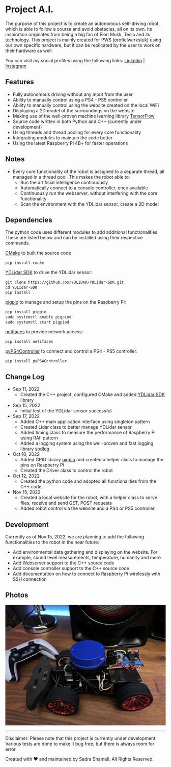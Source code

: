 # Project A.I.

The purpose of this project is to create an autonomous self-driving robot, which is able to follow a course and avoid obstacles, all on its own. 
Its inspiration originates from being a big fan of Elon Musk, Tesla and its technology.
This project is mainly created for PWS (profielwerkstuk) using our own specific hardware, but it can be replicated by the user to work on their hardware as well.

You can visit my social profiles using the following links: 
[Linkedin](https://www.linkedin.com/in/sadra-shameli-35844b1b3) | [Instagram](https://www.instagram.com/sadra_shml/)

## Features

- Fully autonomous driving without any input from the user
- Ability to manually control using a PS4 - PS5 controller
- Ability to manually control using the website created on the local WiFi
- Displaying a 2D model of the surroundings on the website 
- Making use of the well-proven machine learning library [TensorFlow](https://github.com/tensorflow/tensorflow)
- Source code written in both Python and C++ (currently under development)
- Using threads and thread pooling for every core functionality
- Integrating modules to maintain the code better
- Using the latest Raspberry Pi 4B+ for faster operations

## Notes

- Every core functionality of the robot is assigned to a separate thread, all managed in a thread pool. This makes the robot able to:
    - Run the artificial intelligence continuously
    - Automatically connect to a console controller, once available
    - Continuously run the webserver, without interfering with the core functionality
    - Scan the environment with the YDLidar sensor, create a 2D model

## Dependencies
The python code uses different modules to add additional functionalities. These are listed below and can be installed using their respective commands.

[CMake](https://pypi.org/project/cmake) to built the source code
```
pip install cmake
```

[YDLidar SDK](https://github.com/YDLIDAR/YDLidar-SDK) to drive the YDLidar sensor:
```
git clone https://github.com/YDLIDAR/YDLidar-SDK.git
cd YDLidar-SDK
pip install .
```

[pigpio](https://pypi.org/project/pigpio) to manage and setup the pins on the Raspberry PI:
```
pip install pigpio
sudo systemctl enable pigpiod
sudo systemctl start pigpiod 
```

[netifaces](https://pypi.org/project/netifaces) to provide network access:
```
pip install netifaces
```

[pyPS4Controller](https://pypi.org/project/pyPS4Controller) to connect and control a PS4 - PS5 controller:
```
pip install pyPS4Controller
```

## Change Log

- Sep 11, 2022
    - Created the C++ project, configured CMake and added [YDLidar SDK](https://github.com/YDLIDAR/YDLidar-SDK) library
- Sep 15, 2022
    - Initial test of the YDLidar sensor successful
- Sep 17, 2022
    - Added C++ main application interface using singleton pattern
    - Created Lidar class to better manage YDLidar sensor
    - Added timing class to measure the performance of Raspberry Pi using RAII pattern
    - Added a logging system using the well-proven and fast logging library [spdlog](https://github.com/gabime/spdlog)
- Oct 10, 2022
    - Added GPIO library [pigpio](https://github.com/joan2937/pigpio) and created a helper class to manage the pins on Raspberry Pi
    - Created the Driver class to control the robot 
- Oct 12, 2022
    - Created the python code and adopted all functionalities from the C++ code. 
- Nov 15, 2022
    - Created a local website for the robot, with a helper class to serve files, receive and send GET, POST requests
    - Added robot control via the website and a PS4 or PS5 controller

## Development

Currently as of Nov 15, 2022, we are planning to add the following functionalities to the robot in the near future:

- Add environmental data gathering and displaying on the website. For example, sound level measurements, temperature, humanity and more
- Add Webserver support to the C++ source code
- Add console controller support to the C++ source code
- Add documentation on how to connect to Raspberry Pi wirelessly with SSH connection

## Photos

![ProjectAI](Documentation/Pictures/IMG_3824.jpg "ProjectAI")


-----
Disclaimer: Please note that this project is currently under development. Various tests are done to make it bug free, but there is always room for error.

Created with ♥ and maintained by Sadra Shameli. All Rights Reserved.